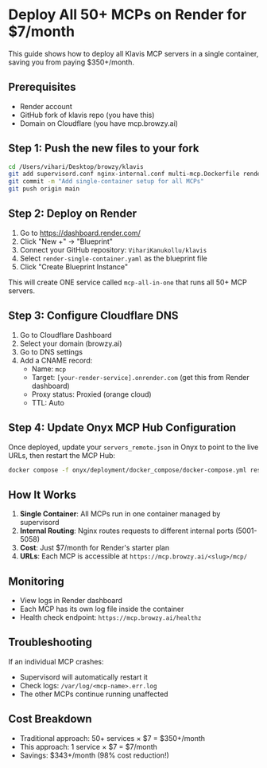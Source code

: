 # Deploy All 50+ MCPs on Render for $7/month

This guide shows how to deploy all Klavis MCP servers in a single container, saving you from paying $350+/month.

## Prerequisites
- Render account
- GitHub fork of klavis repo (you have this)
- Domain on Cloudflare (you have mcp.browzy.ai)

## Step 1: Push the new files to your fork

```bash
cd /Users/vihari/Desktop/browzy/klavis
git add supervisord.conf nginx-internal.conf multi-mcp.Dockerfile render-single-container.yaml
git commit -m "Add single-container setup for all MCPs"
git push origin main
```

## Step 2: Deploy on Render

1. Go to https://dashboard.render.com/
2. Click "New +" → "Blueprint"
3. Connect your GitHub repository: `VihariKanukollu/klavis`
4. Select `render-single-container.yaml` as the blueprint file
5. Click "Create Blueprint Instance"

This will create ONE service called `mcp-all-in-one` that runs all 50+ MCP servers.

## Step 3: Configure Cloudflare DNS

1. Go to Cloudflare Dashboard
2. Select your domain (browzy.ai)
3. Go to DNS settings
4. Add a CNAME record:
   - Name: `mcp`
   - Target: `[your-render-service].onrender.com` (get this from Render dashboard)
   - Proxy status: Proxied (orange cloud)
   - TTL: Auto

## Step 4: Update Onyx MCP Hub Configuration

Once deployed, update your `servers_remote.json` in Onyx to point to the live URLs, then restart the MCP Hub:

```bash
docker compose -f onyx/deployment/docker_compose/docker-compose.yml restart mcp_hub
```

## How It Works

1. **Single Container**: All MCPs run in one container managed by supervisord
2. **Internal Routing**: Nginx routes requests to different internal ports (5001-5058)
3. **Cost**: Just $7/month for Render's starter plan
4. **URLs**: Each MCP is accessible at `https://mcp.browzy.ai/<slug>/mcp/`

## Monitoring

- View logs in Render dashboard
- Each MCP has its own log file inside the container
- Health check endpoint: `https://mcp.browzy.ai/healthz`

## Troubleshooting

If an individual MCP crashes:
- Supervisord will automatically restart it
- Check logs: `/var/log/<mcp-name>.err.log`
- The other MCPs continue running unaffected

## Cost Breakdown

- Traditional approach: 50+ services × $7 = $350+/month
- This approach: 1 service × $7 = $7/month
- Savings: $343+/month (98% cost reduction!)
